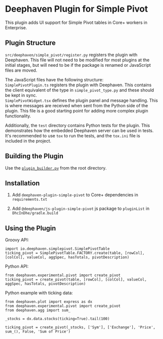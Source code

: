 # Deephaven Plugin for Simple Pivot

This plugin adds UI support for Simple Pivot tables in Core+ workers in Enterprise.

## Plugin Structure

`src/deephaven/simple_pivot/register.py` registers the plugin with Deephaven. This file will not need to be modified for most plugins at the initial stages, but will need to be if the package is renamed or JavaScript files are moved.

The JavaScript files have the following structure:  
`SimplePivotPlugin.ts` registers the plugin with Deephaven. This contains the client equivalent of the type in `simple_pivot_type.py` and these should be kept in sync.  
`SimplePivotWidget.tsx` defines the plugin panel and message handling. This is where messages are received when sent from the Python side of the plugin. This file is a good starting point for adding more complex plugin functionality.  

Additionally, the `test` directory contains Python tests for the plugin. This demonstrates how the embedded Deephaven server can be used in tests.  
It's recommended to use `tox` to run the tests, and the `tox.ini` file is included in the project.  

## Building the Plugin

Use the [`plugin_builder.py`](../../README.md#using-plugin_builderpy) from the root directory.

## Installation

1. Add `deephaven-plugin-simple-pivot` to Core+ dependencies in `requirements.txt`
   
2. Add `@deephaven/js-plugin-simple-pivot` js package to `pluginList` in `DhcInDhe/gradle.build`

## Using the Plugin

Groovy API:
```
import io.deephaven.simplepivot.SimplePivotTable
ticking_pivot = SimplePivotTable.FACTORY.create(table, [rowCol], [colCol], valueCol, aggSpec, hasTotals, pivotDescription)
```

Python API:
```
from deephaven.experimental.pivot import create_pivot
ticking_pivot = create_pivot(table, [rowCol], [colCol], valueCol, aggSpec, hasTotals, pivotDescription)
```

Python example with ticking data:
```
from deephaven.plot import express as dx
from deephaven.experimental.pivot import create_pivot
from deephaven.agg import sum_

_stocks = dx.data.stocks(ticking=True).tail(100)

ticking_pivot = create_pivot(_stocks, ['Sym'], ['Exchange'], 'Price', sum_(), False, 'Sum of Price')
```